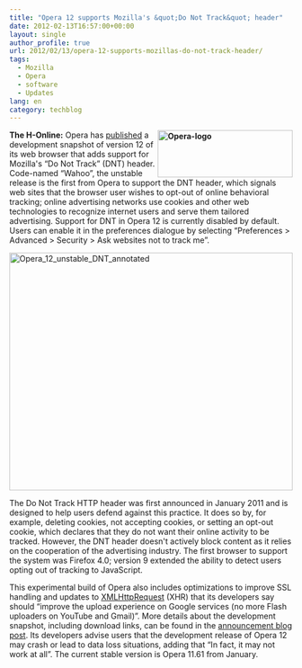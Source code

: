 ```yaml
---
title: "Opera 12 supports Mozilla's &quot;Do Not Track&quot; header"
date: 2012-02-13T16:57:00+00:00
layout: single
author_profile: true
url: 2012/02/13/opera-12-supports-mozillas-do-not-track-header/
tags:
  - Mozilla
  - Opera
  - software
  - Updates
lang: en
category: techblog
---
```

**[<img title="Opera-logo" border="0" alt="Opera-logo" align="right" src="http://lh5.ggpht.com/-p1OrQqFRhvE/Tzk5xyvY-_I/AAAAAAAAEvw/-kn85P-nkLs/Opera-logo_thumb%25255B3%25255D.jpg?imgmax=800" width="240" height="84" />](http://lh4.ggpht.com/-TXuKGILdgFg/Tzk5uZadqwI/AAAAAAAAEvo/yvenmwkGfxw/s1600-h/Opera-logo%25255B6%25255D.jpg)The H-Online:** Opera has [published](http://my.opera.com/desktopteam/blog/2012/02/10/core-dnt-mail-themes) a development snapshot of version 12 of its web browser that adds support for Mozilla's &#8220;Do Not Track&#8221; (DNT) header. Code-named &#8220;Wahoo&#8221;, the unstable release is the first from Opera to support the DNT header, which signals web sites that the browser user wishes to opt-out of online behavioral tracking; online advertising networks use cookies and other web technologies to recognize internet users and serve them tailored advertising. Support for DNT in Opera 12 is currently disabled by default. Users can enable it in the preferences dialogue by selecting &#8220;Preferences > Advanced > Security > Ask websites not to track me&#8221;. 

[<img title="Opera_12_unstable_DNT_annotated" border="0" alt="Opera_12_unstable_DNT_annotated" src="http://lh3.ggpht.com/--E7oC3LveYA/Tzk59DsFs5I/AAAAAAAAEwA/ngMHnRGiIEM/Opera_12_unstable_DNT_annotated_thumb%25255B1%25255D.jpg?imgmax=800" width="504" height="423" />](http://lh3.ggpht.com/-cgD51ulq-fc/Tzk522vKzuI/AAAAAAAAEv4/PmX9meksSoA/s1600-h/Opera_12_unstable_DNT_annotated%25255B1%25255D.jpg) 

The Do Not Track HTTP header was first announced in January 2011 and is designed to help users defend against this practice. It does so by, for example, deleting cookies, not accepting cookies, or setting an opt-out cookie, which declares that they do not want their online activity to be tracked. However, the DNT header doesn't actively block content as it relies on the cooperation of the advertising industry. The first browser to support the system was Firefox 4.0; version 9 extended the ability to detect users opting out of tracking to JavaScript. 

This experimental build of Opera also includes optimizations to improve SSL handling and updates to [XMLHttpRequest](http://en.wikipedia.org/wiki/XMLHttpRequest) (XHR) that its developers say should &#8220;improve the upload experience on Google services (no more Flash uploaders on YouTube and Gmail)&#8221;. More details about the development snapshot, including download links, can be found in the [announcement blog post](http://my.opera.com/desktopteam/blog/2012/02/10/core-dnt-mail-themes). Its developers advise users that the development release of Opera 12 may crash or lead to data loss situations, adding that &#8220;In fact, it may not work at all&#8221;. The current stable version is Opera 11.61 from January.
